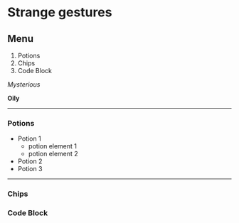 # Strange gestures

## Menu

  1. Potions
  2. Chips
  3. Code Block

   *Mysterious*

   **Oily**

   ---
### Potions

* Potion 1
     * potion element 1
     * potion element 2
 * Potion 2
 * Potion 3

---

### Chips

### Code Block
